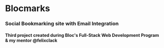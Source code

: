 # Blocmarks
### Social Bookmarking site with Email Integration
#### Third project created during Bloc's Full-Stack Web Development Program & my mentor @felixclack
